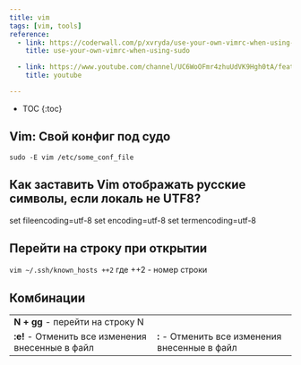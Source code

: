 ```yaml
---
title: vim
tags: [vim, tools]
reference:
  - link: https://coderwall.com/p/xvryda/use-your-own-vimrc-when-using-sudo
    title: use-your-own-vimrc-when-using-sudo

  - link: https://www.youtube.com/channel/UC6WoOFmr4zhuUdVK9Hgh0tA/featured
    title: youtube

---
```


* TOC 
{:toc}

## Vim: Свой конфиг под судо

```sudo -E vim /etc/some_conf_file```

## Как заставить Vim отображать русские символы, если локаль не UTF8?

set fileencoding=utf-8
set encoding=utf-8
set termencoding=utf-8

## Перейти на строку при открытии

```vim ~/.ssh/known_hosts ++2```
где ++2 - номер строки

## Комбинации

<table>
    <tr>
        <td><b>N + gg</b> - перейти на строку N</td>
    </tr>
    <tr>
        <td><b>:e!</b> - Отменить все изменения внесенные в файл</td>
        <td><b>:</b> - Отменить все изменения внесенные в файл</td>
    </tr>
</table>
